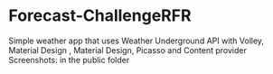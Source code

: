 # Forecast-ChallengeRFR
Simple weather app that uses Weather Underground API with Volley, Material Design , Material Design, Picasso and Content provider
Screenshots: in the public folder
